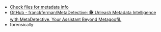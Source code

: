 - [Check files for metadata info](https://www.metadata2go.com/)
- [GitHub - franckferman/MetaDetective: 🕵️ Unleash Metadata Intelligence with MetaDetective. Your Assistant Beyond Metagoofil.](https://github.com/franckferman/MetaDetective)
- forensically